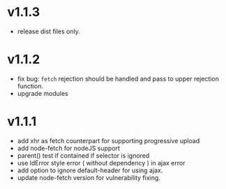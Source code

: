 # v1.1.3

 - release dist files only.


# v1.1.2

 - fix bug: `fetch` rejection should be handled and pass to upper rejection function.
 - upgrade modules


# v1.1.1

 - add xhr as fetch counterpart for supporting progressive upload
 - add node-fetch for nodeJS support
 - parent() test if contained if selector is ignored
 - use ldError style error ( without dependency ) in ajax error
 - add option to ignore default-header for using ajax.
 - update node-fetch version for vulnerability fixing.
